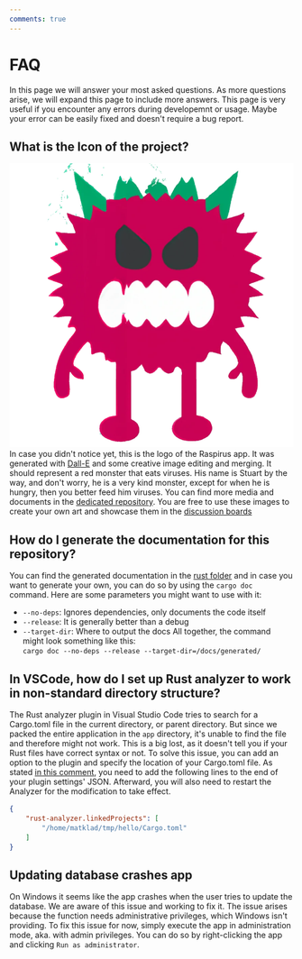 ```yaml
---
comments: true
---
```


# FAQ
In this page we will answer your most asked questions. As more questions arise, we will expand this page to include more answers. This page is very useful if you encounter any errors during developemnt or usage. Maybe your error can be easily fixed and doesn't require a bug report.

## What is the Icon of the project?
![Transparent logo](../img/transparent-logo.png)
In case you didn't notice yet, this is the logo of the Raspirus app. It was generated with [Dall-E](https://openai.com/product/dall-e-2) and some creative image editing and merging. It should represent a red monster that eats viruses. His name is Stuart by the way, and don't worry, he is a very kind monster, except for when he is hungry, then you better feed him viruses.
You can find more media and documents in the [dedicated repository](https://github.com/Raspirus/media). You are free to use these images to create your own art and showcase them in the [discussion boards](https://github.com/orgs/Raspirus/discussions)

## How do I generate the documentation for this repository?
You can find the generated documentation in the [rust folder](/rust/) and in case you want to generate your own, you can do so by using the `cargo doc` command. Here are some parameters you might want to use with it:
- `--no-deps`: Ignores dependencies, only documents the code itself
- `--release`: It is generally better than a debug
- `--target-dir`: Where to output the docs All together, the command might look something like this: \
  `cargo doc --no-deps --release --target-dir=/docs/generated/`

## In VSCode, how do I set up Rust analyzer to work in non-standard directory structure?
The Rust analyzer plugin in Visual Studio Code tries to search for a Cargo.toml file in the current directory, or parent directory. But since we packed the entire application in the `app` directory, it's unable to find the file and therefore might not work. This is a big lost, as it doesn't tell you if your Rust files have correct syntax or not. To solve this issue, you can add an option to the plugin and specify the location of your Cargo.toml file. As stated [in this comment](https://github.com/rust-lang/rust-analyzer/issues/2649#issuecomment-691582605), you need to add the following lines to the end of your plugin settings' JSON. Afterward, you will also need to restart the Analyzer for the modification to take effect.

```json
{
    "rust-analyzer.linkedProjects": [
        "/home/matklad/tmp/hello/Cargo.toml"
    ]
}
```

## Updating database crashes app
On Windows it seems like the app crashes when the user tries to update the database. We are aware of this issue and working to fix it. The issue arises because the function needs administrative privileges, which Windows isn't providing. To fix this issue for now, simply execute the app in administration mode, aka. with admin privileges. You can do so by right-clicking the app and clicking `Run as administrator`.
